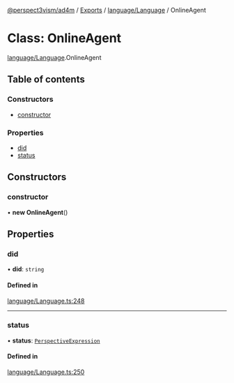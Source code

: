 [@perspect3vism/ad4m](../README.md) / [Exports](../modules.md) / [language/Language](../modules/language_Language.md) / OnlineAgent

# Class: OnlineAgent

[language/Language](../modules/language_Language.md).OnlineAgent

## Table of contents

### Constructors

- [constructor](language_Language.OnlineAgent.md#constructor)

### Properties

- [did](language_Language.OnlineAgent.md#did)
- [status](language_Language.OnlineAgent.md#status)

## Constructors

### constructor

• **new OnlineAgent**()

## Properties

### did

• **did**: `string`

#### Defined in

[language/Language.ts:248](https://github.com/perspect3vism/ad4m/blob/d9ddd7e2/core/src/language/Language.ts#L248)

___

### status

• **status**: [`PerspectiveExpression`](perspectives_Perspective.PerspectiveExpression.md)

#### Defined in

[language/Language.ts:250](https://github.com/perspect3vism/ad4m/blob/d9ddd7e2/core/src/language/Language.ts#L250)
